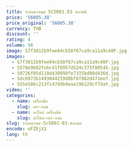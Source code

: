 ```yaml
---
title: ระบบควบคุม 5C5001.03 สภาพดี
price: '56005.38'
price_original: '56005.38'
currency: THB
discount: ''
rating: 4
volume: 56
image: S7f3012b9fee04cb58f67ca9ca11a9c48P.jpg
images:
  - S7f3012b9fee04cb58f67ca9ca11a9c48P.jpg
  - S578e9b82febc41f6957d524c375f8054k.jpg
  - S0726f05d118d438098fe7315bd08d436d.jpg
  - Sdc6973b1493044259d8bf8f862d471eef.jpg
  - S55e586c213fc47ddb9eae19b229cf7daY.jpg
video: ''
categories:
  - name: เครื่องมือ
    slug: เคร-องม
  - name: อะไหล่ เครื่องมือ
    slug: อะไหล-เคร-องม
slug: ระบบควบค-5c5001-03-สภาพด
encode: oFZEjX2
lang: th
---
```

  